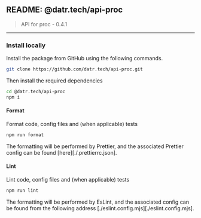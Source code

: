## README: @datr.tech/api-proc

> API for proc - 0.4.1
---

### Install locally

Install the package from GitHub using the following commands.

```bash
git clone https://github.com/datr.tech/api-proc.git
```

Then install the required dependencies

```bash
cd @datr.tech/api-proc
npm i
```
#### Format

Format code, config files and (when applicable) tests

```bash
npm run format
```

The formatting will be performed by Prettier, and the associated Prettier config can be found [here][./.prettierrc.json].

#### Lint

Lint code, config files and (when applicable) tests

```bash
npm run lint
```

The formatting will be performed by EsLint, and the associated config can be found from the following address [./eslint.config.mjs][./eslint.config.mjs].


